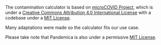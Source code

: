 The contamination calculator is based on [microCOVID Project](https://www.microcovid.org/), which is under a [Creative Commons Attribution 4.0 International License](https://creativecommons.org/licenses/by/4.0/) with a codebase under a [MIT License](https://github.com/microcovid/microcovid/blob/main/LICENSE/).

Many adaptations were made so the calculator fits our use case.

Please take note that Pandemica is also under a permissive [MIT License](https://github.com/obielwb/pandemica/blob/main/LICENSE).
